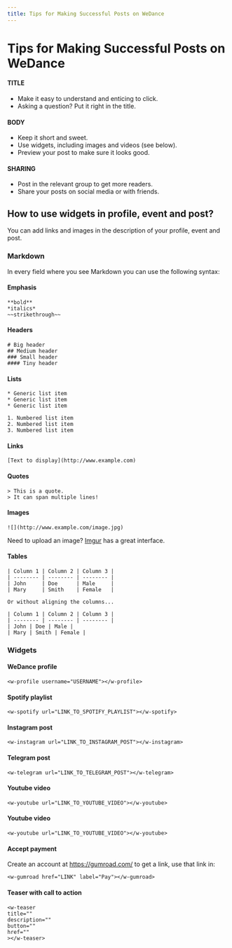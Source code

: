 ```yaml
---
title: Tips for Making Successful Posts on WeDance
---
```


# Tips for Making Successful Posts on WeDance

#### TITLE

- Make it easy to understand and enticing to click.
- Asking a question? Put it right in the title.

#### BODY

- Keep it short and sweet.
- Use widgets, including images and videos (see below).
- Preview your post to make sure it looks good.

#### SHARING

- Post in the relevant group to get more readers.
- Share your posts on social media or with friends.

## How to use widgets in profile, event and post?

You can add links and images in the description of your profile, event and post.

### Markdown

In every field where you see Markdown you can use the following syntax:

#### Emphasis

```
**bold**
*italics*
~~strikethrough~~
```

#### Headers

```
# Big header
## Medium header
### Small header
#### Tiny header
```

#### Lists

```
* Generic list item
* Generic list item
* Generic list item

1. Numbered list item
2. Numbered list item
3. Numbered list item
```

#### Links

```
[Text to display](http://www.example.com)
```

#### Quotes

```
> This is a quote.
> It can span multiple lines!
```

#### Images

```
![](http://www.example.com/image.jpg)
```

Need to upload an image? [Imgur](https://imgur.com/) has a great interface.

#### Tables

```
| Column 1 | Column 2 | Column 3 |
| -------- | -------- | -------- |
| John     | Doe      | Male     |
| Mary     | Smith    | Female   |

Or without aligning the columns...

| Column 1 | Column 2 | Column 3 |
| -------- | -------- | -------- |
| John | Doe | Male |
| Mary | Smith | Female |
```

### Widgets

#### WeDance profile

```
<w-profile username="USERNAME"></w-profile>
```

#### Spotify playlist

```
<w-spotify url="LINK_TO_SPOTIFY_PLAYLIST"></w-spotify>
```

#### Instagram post

```
<w-instagram url="LINK_TO_INSTAGRAM_POST"></w-instagram>
```

#### Telegram post

```
<w-telegram url="LINK_TO_TELEGRAM_POST"></w-telegram>
```

#### Youtube video

```
<w-youtube url="LINK_TO_YOUTUBE_VIDEO"></w-youtube>
```

#### Youtube video

```
<w-youtube url="LINK_TO_YOUTUBE_VIDEO"></w-youtube>
```

#### Accept payment

Create an account at https://gumroad.com/ to get a link, use that link in:

```
<w-gumroad href="LINK" label="Pay"></w-gumroad>
```

#### Teaser with call to action

```
<w-teaser
title=""
description=""
button=""
href=""
></w-teaser>
```
